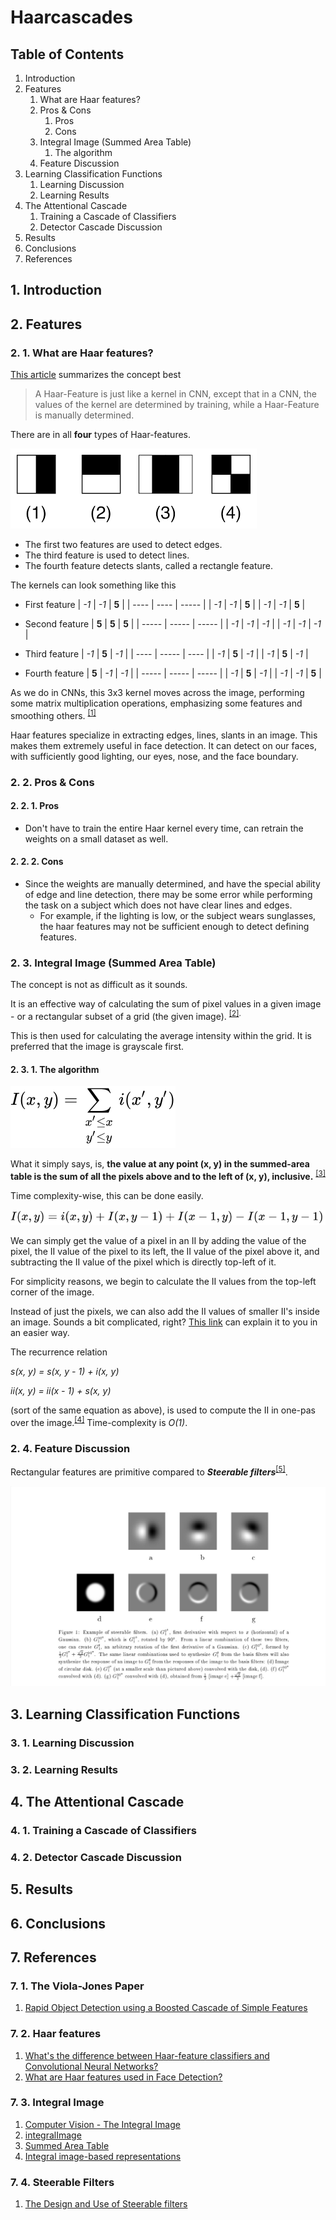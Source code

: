 # Haarcascades

## Table of Contents

1. Introduction
2. Features
   1. What are Haar features?
   2. Pros & Cons
      1. Pros
      2. Cons
   3. Integral Image (Summed Area Table)
      1. The algorithm
   4. Feature Discussion
3. Learning Classification Functions
   1. Learning Discussion
   2. Learning Results
4. The Attentional Cascade
   1. Training a Cascade of Classifiers
   2. Detector Cascade Discussion
5. Results
6. Conclusions
7. References

## 1. Introduction

## 2. Features

### 2. 1. What are Haar features?

[This article](https://towardsdatascience.com/whats-the-difference-between-haar-feature-classifiers-and-convolutional-neural-networks-ce6828343aeb) summarizes the concept best
> A Haar-Feature is just like a kernel in CNN, except that in a CNN, the values of the kernel are determined by training, while a Haar-Feature is manually determined.

There are in all **four** types of Haar-features.

![haar-features](../assets/haarcascades/haar-features.png)

- The first two features are used to detect edges.
- The third feature is used to detect lines.
- The fourth feature detects slants, called a rectangle feature.

The kernels can look something like this

- First feature
    | _-1_ | _-1_ | **5** |
    | ---- | ---- | ----- |
    | _-1_ | _-1_ | **5** |
    | _-1_ | _-1_ | **5** |

- Second feature
    | **5** | **5** | **5** |
    | ----- | ----- | ----- |
    | _-1_  | _-1_  | _-1_  |
    | _-1_  | _-1_  | _-1_  |

- Third feature
    | _-1_ | **5** | _-1_ |
    | ---- | ----- | ---- |
    | _-1_ | **5** | _-1_ |
    | _-1_ | **5** | _-1_ |

- Fourth feature
    | **5** | _-1_  | _-1_  |
    | ----- | ----- | ----- |
    | _-1_  | **5** | _-1_  |
    | _-1_  | _-1_  | **5** |

As we do in CNNs, this 3x3 kernel moves across the image, performing some matrix multiplication operations, emphasizing some features and smoothing others. <sup>[[1]](#hf1)

Haar features specialize in extracting edges, lines, slants in an image. This makes them extremely useful in face detection. It can detect on our faces, with sufficiently good lighting, our eyes, nose, and the face boundary.

### 2. 2. Pros & Cons

#### 2. 2. 1. Pros

- Don't have to train the entire Haar kernel every time, can retrain the weights on a small dataset as well.

#### 2. 2. 2. Cons

- Since the weights are manually determined, and have the special ability of edge and line detection, there may be some error while performing the task on a subject which does not have clear lines and edges.
  - For example, if the lighting is low, or the subject wears sunglasses, the haar features may not be sufficient enough to detect defining features.

### 2. 3. Integral Image (Summed Area Table)

The concept is not as difficult as it sounds.

It is an effective way of calculating the sum of pixel values in a given image - or a rectangular subset of a grid (the given image). <sup>[[2]](#ii1).

This is then used for calculating the average intensity within the grid. It is preferred that the image is grayscale first.

#### 2. 3. 1. The algorithm

![Equation - initial](../assets/haarcascades/ii-eq-1.svg)

What it simply says, is, <b>the value at any point (x, y) in the summed-area table is the sum of all the pixels above and to the left of (x, y), inclusive.</b> <sup>[[3]](#ii3)

Time complexity-wise, this can be done easily.

![Equation - 2](../assets/haarcascades/ii-eq-2.svg)

We can simply get the value of a pixel in an II by adding the value of the pixel, the II value of the pixel to its left, the II value of the pixel above it, and subtracting the II value of the pixel which is directly top-left of it.

For simplicity reasons, we begin to calculate the II values from the top-left corner of the image.

Instead of just the pixels, we can also add the II values of smaller II's inside an image. Sounds a bit complicated, right? [This link](#ii1) can explain it to you in an easier way.

The recurrence relation

<i><var>s(x, y) = s(x, y - 1) + i(x, y)</var></i>

<var><i>ii(x, y) = ii(x - 1) + s(x, y)</i></var>

(sort of the same equation as above), is used to compute the II in one-pas over the image.<sup>[[4]](#ii4)</sup> Time-complexity is <var>O(1)</var>.

### 2. 4. Feature Discussion

Rectangular features are primitive compared to **_Steerable filters_**<sup>[[5]](#SF1)</sup>.

![Steerable Filters](../assets/haarcascades/steerable-features-WT-Freeman.jpg)

## 3. Learning Classification Functions

### 3. 1. Learning Discussion

### 3. 2. Learning Results

## 4. The Attentional Cascade

### 4. 1. Training a Cascade of Classifiers

### 4. 2. Detector Cascade Discussion

## 5. Results

## 6. Conclusions

## 7. References

### 7. 1. The Viola-Jones Paper

1. <a name = "viola-jones"></a>[Rapid Object Detection using a Boosted Cascade of Simple
Features](https://www.cs.cmu.edu/~efros/courses/LBMV07/Papers/viola-cvpr-01.pdf)

### 7. 2. Haar features

1. <a name = "hf1"></a>[What's the difference between Haar-feature classifiers and Convolutional Neural Networks?](https://towardsdatascience.com/whats-the-difference-between-haar-feature-classifiers-and-convolutional-neural-networks-ce6828343aeb)
2. <a name = "hf2"></a>[What are Haar features used in Face Detection?](https://medium.com/analytics-vidhya/what-is-haar-features-used-in-face-detection-a7e531c8332b)

### 7. 3. Integral Image

1. <a name = "ii1"></a>[Computer Vision - The Integral Image](https://computersciencesource.wordpress.com/2010/09/03/computer-vision-the-integral-image/)
2. <a name = "ii2"></a>[integralImage](https://in.mathworks.com/help/images/ref/integralimage.html)
3. <a name = "ii3"></a>[Summed Area Table](https://en.wikipedia.org/wiki/Summed-area_table)
4. <a name = "ii4"></a>[Integral image-based representations](http://www.cse.yorku.ca/~kosta/CompVis_Notes/integral_representations.pdf)

### 7. 4. Steerable Filters

1. <a name = "SF1"></a>[The Design and Use of Steerable filters](http://robots.stanford.edu/cs223b04/SteerableFiltersfreeman91design.pdf)

